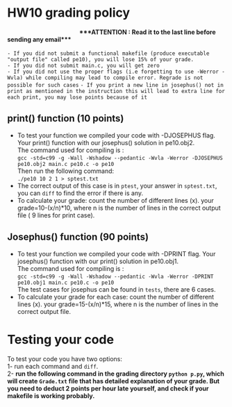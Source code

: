 # HW10 grading policy
<strong>  &nbsp; &nbsp; &nbsp;   &nbsp; &nbsp; &nbsp; &nbsp; &nbsp; &nbsp; &nbsp; &nbsp; &nbsp; &nbsp; &nbsp; &nbsp; &nbsp; &nbsp; &nbsp; &nbsp; &nbsp; &nbsp; &nbsp; &nbsp;  &nbsp;  &nbsp; \*\*\*ATTENTION : Read it to the last line before sending any email\*\*\* </strong> </br> <br>
`- If you did not submit a functional makefile (produce executable "output file" called pe10), you will lose 15% of your grade.` <br>
`- If you did not submit main.c, you will get zero` <br>
`- If you did not use the proper flags (i.e forgetting to use -Werror -Wvla) while compiling may lead to compile error. Regrade is not possible for such cases`
`- If you print a new line in josephus() not in print as mentioned in the instruction this will lead to extra line for each print, you may lose points because of it`

## print() function (10 points)
- To test your function we compiled your code with -DJOSEPHUS flag. Your print() function with our josephus() solution in pe10.obj2.</br>
The command used for compiling is : </br>
`gcc -std=c99 -g -Wall -Wshadow --pedantic -Wvla -Werror -DJOSEPHUS pe10.obj2 main.c pe10.c -o pe10`</br>
Then run the following command:</br>
`./pe10 10 2 1 > sptest.txt`</br>
- The correct output of this case is in `ptest`, your answer in `sptest.txt`, you can `diff` to find the error if there is any.</br>
- To calculate your grade: count the number of different lines (x). your grade=10-(x/n)\*10, where n is the number of lines in the correct output file ( 9 lines for print case). </br>

	
## Josephus() function (90 points)
- To test your function we compiled your code with -DPRINT flag. Your josephus() function with our print() solution in pe10.obj1.</br>
The command used for compiling is : </br>
`gcc -std=c99 -g -Wall -Wshadow --pedantic -Wvla -Werror -DPRINT pe10.obj1 main.c pe10.c -o pe10` </br>
The test cases for josephus can be found in `tests`, there are 6 cases. 
- To calculate your grade for each case: count the number of different lines (x). your grade=15-(x/n)\*15, where n is the number of lines in the correct output file. </br>



# Testing your code

To test your code you have two options: <br>
1- run each command and `diff`. <br>
2- <strong>run the following command in the grading directory `python p.py`, which will create `Grade.txt` file that has detailed explanation of your grade. But you need to deduct 2 points per hour late yourself, and check if your makefile is working probably. <strong>



